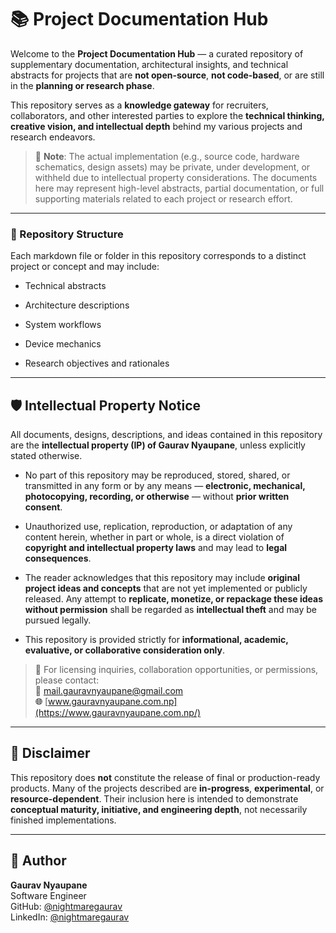 # 📚 Project Documentation Hub

Welcome to the **Project Documentation Hub** — a curated repository of supplementary documentation, architectural insights, and technical abstracts for projects that are **not open-source**, **not code-based**, or are still in the **planning or research phase**.

This repository serves as a **knowledge gateway** for recruiters, collaborators, and other interested parties to explore the **technical thinking, creative vision, and intellectual depth** behind my various projects and research endeavors.

> 🧠 **Note**: The actual implementation (e.g., source code, hardware schematics, design assets) may be private, under development, or withheld due to intellectual property considerations. The documents here may represent high-level abstracts, partial documentation, or full supporting materials related to each project or research effort.

----------

### 📂 Repository Structure

Each markdown file or folder in this repository corresponds to a distinct project or concept and may include:

-   Technical abstracts
    
-   Architecture descriptions
    
-   System workflows
    
-   Device mechanics
    
-   Research objectives and rationales
    

----------

## 🛡️ Intellectual Property Notice

All documents, designs, descriptions, and ideas contained in this repository are the **intellectual property (IP) of Gaurav Nyaupane**, unless explicitly stated otherwise.

-   No part of this repository may be reproduced, stored, shared, or transmitted in any form or by any means — **electronic, mechanical, photocopying, recording, or otherwise** — without **prior written consent**.
    
-   Unauthorized use, replication, reproduction, or adaptation of any content herein, whether in part or whole, is a direct violation of **copyright and intellectual property laws** and may lead to **legal consequences**.
    
-   The reader acknowledges that this repository may include **original project ideas and concepts** that are not yet implemented or publicly released. Any attempt to **replicate, monetize, or repackage these ideas without permission** shall be regarded as **intellectual theft** and may be pursued legally.
    
-   This repository is provided strictly for **informational, academic, evaluative, or collaborative consideration only**.
    

> 📩 For licensing inquiries, collaboration opportunities, or permissions, please contact:  
> **📧** [mail.gauravnyaupane@gmail.com](mailto:mail.gauravnyaupane@gmail.com)  
> **🌐** [www.gauravnyaupane.com.np](https://www.gauravnyaupane.com.np/)

----------

## 🚧 Disclaimer

This repository does **not** constitute the release of final or production-ready products. Many of the projects described are **in-progress**, **experimental**, or **resource-dependent**. Their inclusion here is intended to demonstrate **conceptual maturity, initiative, and engineering depth**, not necessarily finished implementations.

----------

## 🔗 Author

**Gaurav Nyaupane**  
Software Engineer  
GitHub: [@nightmaregaurav](https://github.com/nightmaregaurav)  
LinkedIn: [@nightmaregaurav](https://linkedin.com/in/nightmaregaurav)
